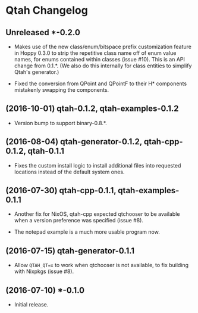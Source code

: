 # Qtah Changelog

## Unreleased *-0.2.0

- Makes use of the new class/enum/bitspace prefix customization feature in Hoppy
  0.3.0 to strip the repetitive class name off of enum value names, for enums
  contained within classes (issue #10).  This is an API change from 0.1.*.  (We
  also do this internally for class entities to simplify Qtah's generator.)

- Fixed the conversion from QPoint and QPointF to their H* components mistakenly
  swapping the components.

## (2016-10-01) qtah-0.1.2, qtah-examples-0.1.2

- Version bump to support binary-0.8.*.

## (2016-08-04) qtah-generator-0.1.2, qtah-cpp-0.1.2, qtah-0.1.1

- Fixes the custom install logic to install additional files into requested
  locations instead of the default system ones.

## (2016-07-30) qtah-cpp-0.1.1, qtah-examples-0.1.1

- Another fix for NixOS, qtah-cpp expected qtchooser to be available when a
  version preference was specified (issue #8).

- The notepad example is a much more usable program now.

## (2016-07-15) qtah-generator-0.1.1

- Allow `QTAH_QT=x` to work when qtchooser is not available, to fix building
  with Nixpkgs (issue #8).

## (2016-07-10) *-0.1.0

- Initial release.
